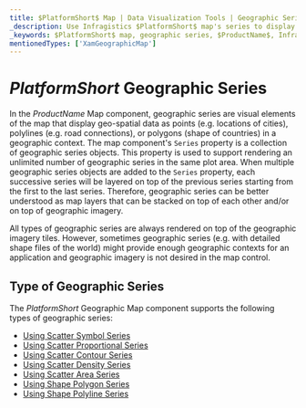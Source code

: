```yaml
---
title: $PlatformShort$ Map | Data Visualization Tools | Geographic Series Types | Infragistics
_description: Use Infragistics $PlatformShort$ map's series to display geo-spatial data as points such as locations of cities, polylines such as road connections, or polygons such as shape of countries in a geographic context. Learn more about $ProductName$ map's series!
_keywords: $PlatformShort$ map, geographic series, $ProductName$, Infragistics
mentionedTypes: ['XamGeographicMap']
---
```


# $PlatformShort$ Geographic Series

In the $ProductName$ Map component, geographic series are visual elements of the map that display geo-spatial data as points (e.g. locations of cities), polylines (e.g. road connections), or polygons (shape of countries) in a geographic context.
The map component's `Series` property is a collection of geographic series objects. This property is used to support rendering an unlimited number of geographic series in the same plot area. When multiple geographic series objects are added to the `Series` property, each successive series will be layered on top of the previous series starting from the first to the last series. Therefore, geographic series can be better understood as map layers that can be stacked on top of each other and/or on top of geographic imagery.

All types of geographic series are always rendered on top of the geographic imagery tiles. However, sometimes geographic series (e.g. with detailed shape files of the world) might provide enough geographic contexts for an application and geographic imagery is not desired in the map control.


## Type of Geographic Series

The $PlatformShort$ Geographic Map component supports the following types of geographic series:

- [Using Scatter Symbol Series](geo-map-type-scatter-symbol-series.md)
- [Using Scatter Proportional Series](geo-map-type-scatter-bubble-series.md)
- [Using Scatter Contour Series](geo-map-type-scatter-contour-series.md)
- [Using Scatter Density Series](geo-map-type-scatter-density-series.md)
- [Using Scatter Area Series](geo-map-type-scatter-area-series.md)
- [Using Shape Polygon Series](geo-map-type-shape-polygon-series.md)
- [Using Shape Polyline Series](geo-map-type-shape-polyline-series.md)

